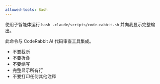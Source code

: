 ```yaml
---
allowed-tools: Bash
---
```


使用子智能体运行 `bash .claude/scripts/code-rabbit.sh` 并向我显示完整输出。

此命令与 CodeRabbit AI 代码审查工具集成。

- 不要截断
- 不要折叠
- 不要缩写
- 完整显示所有行
- 不要打印任何其他注释

